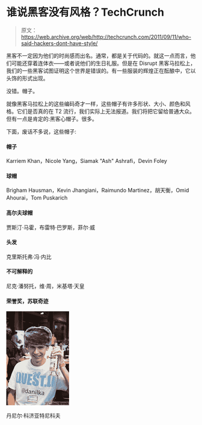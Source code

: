 # 谁说黑客没有风格？TechCrunch

> 原文：<https://web.archive.org/web/http://techcrunch.com/2011/09/11/who-said-hackers-dont-have-style/>

黑客不一定因为他们的时尚感而出名。通常，都是关于代码的。就这一点而言，他们可能还穿着连体衣——或者说他们的生日礼服。但是在 Disrupt 黑客马拉松上，我们的一些黑客试图证明这个世界是错误的。有一些服装的辉煌正在酝酿中，它以头饰的形式出现。

没错。帽子。

就像黑客马拉松上的这些编码奇才一样，这些帽子有许多形状、大小、颜色和风格。它们是否真的在 T2 流行，我们实际上无法报道。我们将把它留给普通大众。但有一点是肯定的:黑客心帽子。很多。

下面，废话不多说，这些帽子:

#### 帽子

Karriem Khan，Nicole Yang，Siamak "Ash" Ashrafi，Devin Foley

#### 球帽

Brigham Hausman，Kevin Jhangiani，Raimundo Martinez，胡天衡，Omid Ahourai，Tom Puskarich

#### 高尔夫球帽

贾斯汀·马霍，布雷特·巴罗斯，菲尔·威

#### 头发

克里斯托弗·冯·内比

#### 不可解释的

尼克·潘努托，维·周，米基塔·天皇

#### 荣誉奖，苏联奇迹

[![](img/5efaefe71d47b6a639615149fd71f9e4.png "danil")](https://web.archive.org/web/20230204202647/https://techcrunch.com/wp-content/uploads/2011/09/danil1.jpg)

丹尼尔·科济亚特尼科夫